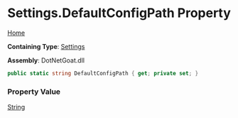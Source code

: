 # Settings\.DefaultConfigPath Property

[Home](../../../../../../README.md)

**Containing Type**: [Settings](../README.md)

**Assembly**: DotNetGoat\.dll

```csharp
public static string DefaultConfigPath { get; private set; }
```

### Property Value

[String](https://docs.microsoft.com/en-us/dotnet/api/system.string)

